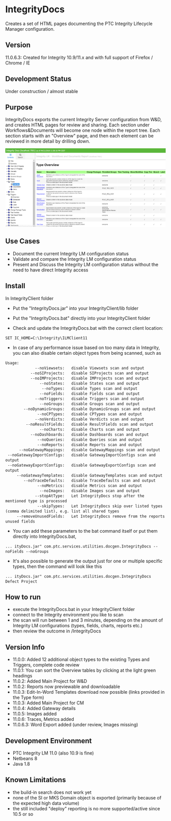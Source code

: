 # IntegrityDocs
Creates a set of HTML pages documenting the PTC Integrity Lifecycle Manager configuration.

## Version
11.0.6.3: Created for Integrity 10.9/11.x and with full support of Firefox / Chrome / IE

## Development Status 
Under construction / almost stable

## Purpose
IntegrityDocs exports the current Integrity Server configuration from W&D, and creates HTML pages for review and sharing. Each section under Workflows&Documents will become one node within the report tree. Each section starts with an "Overview" page, and then each element can be reviewed in more detail by drilling down. 

![IntegrityDocs](Doc/IntegrityDocs.png)

## Use Cases
- Document the current Integrity LM configuration status
- Validate and compare the Integrity LM configuration status
- Present and Discuss the Integrity LM configuration status without the need to have direct Integrity access

## Install
In IntegrityClient folder
- Put the "IntegrityDocs.jar" into your IntegrityClient/lib folder
- Put the "IntegrityDocs.bat" directly into your IntegrityClient folder

- Check and update the IntegrityDocs.bat with the correct client location:
```
SET IC_HOME=C:\Integrity\ILMClient11
```
- In case of any performance issue based on too many data in Integrity, you can also disable certain object types from being scanned, such as   
```
Usage:
             --noViewsets:   disable Viewsets scan and output
           --noSIProjects:   disable SIProjects scan and output
           --noIMProjects:   disable IMProjects scan and output
               --noStates:   disable States scan and output
                --noTypes:   disable Types scan and output
               --noFields:   disable Fields scan and output
             --noTriggers:   disable Triggers scan and output
               --noGroups:   disable Groups scan and output
        --noDynamicGroups:   disable DynamicGroups scan and output
              --noCPTypes:   disable CPTypes scan and output
             --noVerdicts:   disable Verdicts scan and output
         --noResultFields:   disable ResultFields scan and output
               --noCharts:   disable Charts scan and output
           --noDashboards:   disable Dashboards scan and output
              --noQueries:   disable Queries scan and output
              --noReports:   disable Reports scan and output
      --noGatewayMappings:   disable GatewayMappings scan and output
 --noGatewayImportConfigs:   disable GatewayImportConfigs scan and output
 --noGatewayExportConfigs:   disable GatewayExportConfigs scan and output
     --noGatewayTemplates:   disable GatewayTemplates scan and output
        --noTraceDefaults:   disable TraceDefaults scan and output
              --noMetrics:   disable Metrics scan and output
               --noImages:   disable Images scan and output
             --stopAtType:   Let IntegrityDocs stop after the mentioned type is processed
              --skipTypes:   Let IntegrityDocs skip over listed types (comma delimited list), e.g. list all shared types
     --removeUnusedFields:   Let IntegrityDocs remove from the reports unused fields

```
- You can add these parameters to the bat command itself or put them directly into IntegrityDocs.bat, 
```
... ityDocs.jar" com.ptc.services.utilities.docgen.IntegrityDocs --noFields --noGroups
```
- It's also possible to generate the output just for one or multiple specific types, then the command will look like this
```
... ityDocs.jar" com.ptc.services.utilities.docgen.IntegrityDocs Defect Project
```

## How to run
- execute the IntegrityDocs.bat in your IntegrityClient folder
- connect to the Integrity environment you like to scan
- the scan will run between 1 and 3 minutes, depending on the amount of Integrity LM configurations (types, fields, charts, reports etc.)
- then review the outcome in <Your Desktop>/IntegrityDocs

## Version Info
- 11.0.0: Added 12 additional object types to the existing Types and Triggers, complete code review
- 11.0.1: You can sort the Overview tables by clicking at the light green headings 
- 11.0.2: Added Main Project for W&D
- 11.0.2: Reports now previewable and downloadable
- 11.0.3: Edit-In-Word Templates download now possible (links provided in the Type form)
- 11.0.3: Added Main Project for CM
- 11.0.4: Added Gateway details
- 11.0.5: Images added
- 11.0.6: Traces, Metrics added
- 11.0.6.3: Word Export added (under review, Images missing) 

##  Development Environment
- PTC Integrity LM 11.0 (also 10.9 is fine)
- Netbeans 8
- Java 1.8

## Known Limitations
- the build-in search does not work yet
- none of the SI or MKS Domain object is exported (primarily because of the expected high data volume)
- the still included "deploy" reporting is no more supported/active since 10.5 or so 
